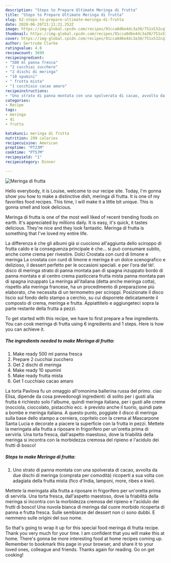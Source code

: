 ```yaml
---
description: "Steps to Prepare Ultimate Meringa di frutta"
title: "Steps to Prepare Ultimate Meringa di frutta"
slug: 62-steps-to-prepare-ultimate-meringa-di-frutta
date: 2020-06-26T21:11:21.252Z
image: https://img-global.cpcdn.com/recipes/91cca8d6e4dc3a30/751x532cq70/meringa-di-frutta-recipe-main-photo.jpg
thumbnail: https://img-global.cpcdn.com/recipes/91cca8d6e4dc3a30/751x532cq70/meringa-di-frutta-recipe-main-photo.jpg
cover: https://img-global.cpcdn.com/recipes/91cca8d6e4dc3a30/751x532cq70/meringa-di-frutta-recipe-main-photo.jpg
author: Gertrude Clarke
ratingvalue: 4.8
reviewcount: 3699
recipeingredient:
- "500 ml panna fresca"
- "2 cucchiai zucchero"
- "2 dischi di meringa"
- "10 spumini"
- " frutta mista"
- "1 cucchiaio cacao amaro"
recipeinstructions:
- "Uno strato di panna montata con una spolverata di cacao, avvolta da due dischi di meringa (comprata per comodità) ricoperti a sua volta con adagiata della frutta mista (fico d&#39;India, lamponi, more, ribes e kiwi)."
categories:
- Recipe
tags:
- meringa
- di
- frutta

katakunci: meringa di frutta 
nutrition: 299 calories
recipecuisine: American
preptime: "PT23M"
cooktime: "PT57M"
recipeyield: "1"
recipecategory: Dinner

---
```



![Meringa di frutta](https://img-global.cpcdn.com/recipes/91cca8d6e4dc3a30/751x532cq70/meringa-di-frutta-recipe-main-photo.jpg)

Hello everybody, it is Louise, welcome to our recipe site. Today, I'm gonna show you how to make a distinctive dish, meringa di frutta. It is one of my favorites food recipes. This time, I will make it a little bit unique. This is gonna smell and look delicious.

Meringa di frutta is one of the most well liked of recent trending foods on earth. It's appreciated by millions daily. It is easy, it's quick, it tastes delicious. They're nice and they look fantastic. Meringa di frutta is something that I've loved my entire life.

La differenza è che gli albumi già si cuociono all&#39;aggiunta dello sciroppo di frutta caldo e la conseguenza principale è che… si può consumare subito, anche come crema per rivestire. Dolci Crostata con curd di limone e meringa La crostata con curd di limone e meringa è un dolce scenografico e delizioso, il dessert perfetto per le occasioni speciali. e per l&#39;ora del tè!. disco di meringa strato di panna montata pan di spagna inzuppato bordo di panna montata e al centro crema pasticcera frutta mista panna montata pan di spagna inzuppato La meringa all&#39;italiana (detta anche meringa cotta), rispetto alla meringa francese, ha un procedimento di preparazione più elaborato, che necessita di un termometro per sciroppi. Posizionate il disco liscio sul fondo dello stampo a cerchio, su cui disporrete delicatamente il composto di crema, meringa e frutta. Appiattitelo e aggiungeteci sopra la parte restante della frutta a pezzi.


To get started with this recipe, we have to first prepare a few ingredients. You can cook meringa di frutta using 6 ingredients and 1 steps. Here is how you can achieve it.

<!--inarticleads1-->

##### The ingredients needed to make Meringa di frutta:

1. Make ready 500 ml panna fresca
1. Prepare 2 cucchiai zucchero
1. Get 2 dischi di meringa
1. Make ready 10 spumini
1. Make ready  frutta mista
1. Get 1 cucchiaio cacao amaro


La torta Pavlova fu un omaggio all&#39;omonima ballerina russa del primo. ciao Elisa, dipende da cosa prevedonogli ingredienti: di solito per i gusti alla frutta è richiesto solo l&#39;albume, quindi meringa italiana, per i gusti alle creme (nocciola, cioccolato, pistacchio ecc. è previsto anche il tuorlo, quindi pate a bombe e meringa italiana. A questo punto, poggiate il disco di meringa sulla base dello stampo a cerniera, copritelo con la crema al Mascarpone Santa Lucia e decorate a piacere la superficie con la frutta in pezzi. Mettete la meringata alla frutta a riposare in frigorifero per un&#39;oretta prima di servirla. Una torta fresca, dall&#39;aspetto maestoso, dove la friabilità della meringa si incontra con la morbidezza cremosa del ripieno e l&#39;acidulo dei frutti di bosco! 

<!--inarticleads2-->

##### Steps to make Meringa di frutta:

1. Uno strato di panna montata con una spolverata di cacao, avvolta da due dischi di meringa (comprata per comodità) ricoperti a sua volta con adagiata della frutta mista (fico d&#39;India, lamponi, more, ribes e kiwi).


Mettete la meringata alla frutta a riposare in frigorifero per un&#39;oretta prima di servirla. Una torta fresca, dall&#39;aspetto maestoso, dove la friabilità della meringa si incontra con la morbidezza cremosa del ripieno e l&#39;acidulo dei frutti di bosco! Una nuvola bianca di meringa dal cuore morbido ricoperta di panna e frutta fresca. Sulle sembianze del dessert non ci sono dubbi. E nemmeno sulle origini del suo nome. 

So that's going to wrap it up for this special food meringa di frutta recipe. Thank you very much for your time. I am confident that you will make this at home. There's gonna be more interesting food at home recipes coming up. Remember to bookmark this page in your browser, and share it to your loved ones, colleague and friends. Thanks again for reading. Go on get cooking!

